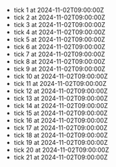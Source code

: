 - tick 1 at 2024-11-02T09:00:00Z
- tick 2 at 2024-11-02T09:00:00Z
- tick 3 at 2024-11-02T09:00:00Z
- tick 4 at 2024-11-02T09:00:00Z
- tick 5 at 2024-11-02T09:00:00Z
- tick 6 at 2024-11-02T09:00:00Z
- tick 7 at 2024-11-02T09:00:00Z
- tick 8 at 2024-11-02T09:00:00Z
- tick 9 at 2024-11-02T09:00:00Z
- tick 10 at 2024-11-02T09:00:00Z
- tick 11 at 2024-11-02T09:00:00Z
- tick 12 at 2024-11-02T09:00:00Z
- tick 13 at 2024-11-02T09:00:00Z
- tick 14 at 2024-11-02T09:00:00Z
- tick 15 at 2024-11-02T09:00:00Z
- tick 16 at 2024-11-02T09:00:00Z
- tick 17 at 2024-11-02T09:00:00Z
- tick 18 at 2024-11-02T09:00:00Z
- tick 19 at 2024-11-02T09:00:00Z
- tick 20 at 2024-11-02T09:00:00Z
- tick 21 at 2024-11-02T09:00:00Z
